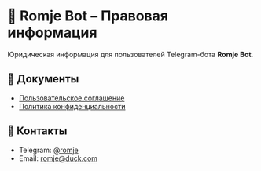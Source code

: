 # 📜 Romje Bot – Правовая информация

Юридическая информация для пользователей Telegram-бота **Romje Bot**.

## 📄 Документы
- [Пользовательское соглашение](terms.md)
- [Политика конфиденциальности](privacy.md)

## 🧾 Контакты
- Telegram: [@romje](https://t.me/romje)
- Email: [romje@duck.com](mailto:romje@duck.com)
